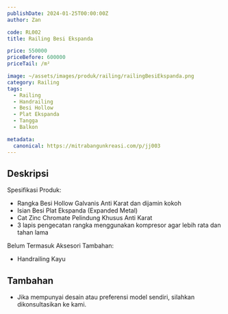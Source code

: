 ```yaml
---
publishDate: 2024-01-25T00:00:00Z
author: Zan

code: RL002
title: Railing Besi Ekspanda

price: 550000
priceBefore: 600000
priceTail: /m²

image: ~/assets/images/produk/railing/railingBesiEkspanda.png
category: Railing
tags:
  - Railing
  - Handrailing
  - Besi Hollow
  - Plat Ekspanda
  - Tangga
  - Balkon

metadata:
  canonical: https://mitrabangunkreasi.com/p/jj003
---
```


## Deskripsi

Spesifikasi Produk:
- Rangka Besi Hollow Galvanis Anti Karat dan dijamin kokoh
- Isian Besi Plat Ekspanda (Expanded Metal)
- Cat Zinc Chromate Pelindung Khusus Anti Karat
- 3 lapis pengecatan rangka menggunakan kompresor agar lebih rata dan tahan lama

Belum Termasuk Aksesori Tambahan:
- Handrailing Kayu

## Tambahan
- Jika mempunyai desain atau preferensi model sendiri, silahkan dikonsultasikan ke kami.